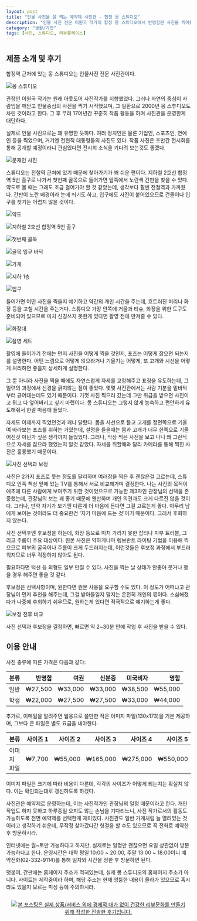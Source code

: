 ```yaml
---
layout: post
title: "인물 사진을 잘 찍는 예약제 사진관 - 합정 몽 스튜디오"
description: "인물 사진 전문 이원국 작가의 합정 몽 스튜디오에서 반명함판 사진을 찍어봤다."
category: "생활/가전"
tags: [사진, 스튜디오, 리뷰플레이스]
---
```


## 제품 소개 및 후기

합정역 근처에 있는 몽 스튜디오는 인물사진 전문 사진관이다.

![몽 스튜디오](https://lh3.googleusercontent.com/UGGfaYqbumRgCFM7ZrBIw25eXdDMpoQhhvnyMkcJJ6YcD-yMOD0OU76Uwy9lj61yVf50Ezxi3jliVA=s560)

관장인 이원국 작가는 원래 아웃도어 사진작가를 지향했었다.
그러나 자연의 중심이 사람임을 깨닫고 인물중심의 사진을 찍기 시작했으며,
그 일환으로 2000년 몽 스튜디오도 차린 것이라고 한다.
그 후 무려 17여년간 꾸준히 작품 활동을 하며 사진관을 운영한게 대단하다.

실제로 인물 사진으로는 꽤 유명한 듯하다.
여러 정치인은 물론 기업인, 스포츠인, 연예인 등을 찍었으며,
거기엔 전현직 대통령들의 사진도 있다.
작품 사진은 조만간 전시회를 통해 공개할 예정이라니
관심있다면 전시회 소식을 기다려 보는것도 좋겠다.

![문재인 사진](https://lh3.googleusercontent.com/9QSndPkTLy7ZrguRLI8AiMp0ADKqLXb5i6N7Pp4OZfMCWJO8tN1akQcaUu_W2entyp20AoL9VoI6LQ=s560)

스튜디오는 전철역 근처에 있기 때문에 찾아가기가 꽤 쉬운 편이다.
지하철 2호선 합정역 5번 출구로 나가서 첫번째 골목으로 들어가면 앞쪽에서 노란색 간판을 찾을 수 있다.
약도로 볼 때는 그래도 조금 걸어가야 할 것 같았는데, 생각보다 훨씬 전철역과 가까웠다.
간판이 노란 배경이라 눈에 띄기도 하고, 입구에도 사진이 붙어있으므로
건물이나 입구를 찾기는 어렵지 않을 것이다.

![약도](https://lh3.googleusercontent.com/LayM0Fs0DCzJew5GmGrcsb9byCaYRhDjs6qkWv3wPGZgEsh8YvbPzgdz0fFdEj-BRIV3gPpcrV_s1Q=s560)

![지하철 2호선 합정역 5번 출구](https://lh3.googleusercontent.com/Qe6giXvOz7w2U0SMxFZK0sIn6D9RhNeDMCQJ_8ZTBNTZS5Fn_RtKPrwsldBgbODM5CLMA-wzfygEQg=s560 "지하철 2호선 합정역 5번 출구로 나오면 편하다.")

![첫번째 골목](https://lh3.googleusercontent.com/4ZVU9q0euktTcMYJzceIJIKuM7dhO3SBR3kaXCXcn9vzYDG-A2Ygy8Ujq9Yugoep8jpDbeMOv6sF3w=s560 "나오자마자 정면에 보이는 골목으로 들어간다.")

![골목 입구 바닥](https://lh3.googleusercontent.com/GA_OKMxyeGkMtRIpoGWpCnj-vxLGdoyjnpZKBimRuc8_tC52TUK3y7zqUINeprjWtRx0GedX6dywug=s560 "골목 입구 바닥의 일방통행 표시가 눈에띈다.")

![가게](https://lh3.googleusercontent.com/HcWSHNbZsC-6CmNTr-39y9MbDlreIfwP_pZCyzifJajx1GCf6JtJHXbfnfXxonsm6nP1gp-FB9nxOw=s560 "노란 배경 간판이 생각보다 눈에 띈다.")

![지하 1층](https://lh3.googleusercontent.com/g_izTw7tUOxJvZZzcjzyaY7P7I1EtQsdCTmeGIMWbDbr31kPqDXLJp-xaf-JRi08XXxgbXVPqejOlA=s560 "스튜디오는 지하1층에 있다.")

![입구](https://lh3.googleusercontent.com/ASCsMyyC1W_woDO4GQAEReeeCxRGC8S55OpXe7TpdLbaJ_wWek6KuVIUKMkcVizhVRbcE9ilJ-8oyw=s560 "스튜디오 입구가 계단 위에서 바로 보인다.")

들어가면 어떤 사진을 찍을지 얘기하고 약간의 개인 시간을 주는데,
흐트러진 머리나 화장 등을 고칠 시간을 주는거다.
스튜디오 가장 안쪽에 거울과 티슈, 화장을 위한 도구도 준비되어 있으므로
미처 신경쓰지 못한게 있다면 촬영 전에 만져줄 수 있다.

![화장대](https://lh3.googleusercontent.com/TqNUrfLQDO1kfLTN3hkiBNjY7nVRuDDrwfJvPzrjRxcyxafazrjVwzTw4YxfIny2Dq_5MjgB-5FZ1w=s560 "안쪽에 엔틱 거울과 다양한 화장 도구가 놓여있다.")

![촬영 세트](https://lh3.googleusercontent.com/SWS9QfmMK7jS0VQ5LKehJ8Ci5SU3ZOrZU0jsi_8ckQVxfZy0QAcq0pW1a5ruDnnfj6rz873T4ph0sw=s560)

촬영에 들어가기 전에는 먼저
사진을 어떻게 찍을 것인지, 포즈는 어떻게 잡으면 되는지를 설명한다.
어떤 느낌으로 어떻게 앉으라거나 기울기는 어떻게,
또 고개와 시선을 어떻게 처리하면 좋을지 상세하게 설명한다.

그 뿐 아니라 사진을 찍을 때에도 자연스럽게 자세를 교정해주고 표정을 유도하는데,
그 일련의 과정에서 신경을 긁지않는 점이 좋았다.
몇몇 사진관에서는 사람 기분을 밑바닥부터 긁어대는데도 있기 때문이다.
기껏 사진 찍으러 갔는데 그딴 취급을 받으면 사진이고 뭐고 다 엎어버리고 싶기 마련이다.
몽 스튜디오는 그렇지 않게 능숙하고 편안하게 유도해줘서 한결 마음에 들었다.

자세도 이제까지 찍었던것과 꽤나 달랐다.
몸을 사선으로 틀고 고개를 정면쪽으로 기울여 바라보는 포즈를 취하는 거였는데,
설명을 들을때는 몸과 고개가 너무 한쪽으로 기울어진것 아닌가 싶은 생각까지 들었었다.
그러나, 막상 찍은 사진을 보고 나니 왜 그런식으로 자세를 잡으라 했었는지 알것 같았다.
자세를 취할때와 달리 카메라를 통해 찍힌 사진은 훌륭했기 때문이다.

![사진 선택과 보정](https://lh3.googleusercontent.com/I5sx4q6VkaXME-u-byAjSWXWxXfuPHjnym8m0PckFGqe3QD_9aeqJcFd3kM4d3csNOLda5w1Gh6vQQ=s560)

사진은 2가지 포즈로 웃는 정도를 달리하며 여러장을 찍은 후 괜찮은걸 고르는데,
스튜디오 안쪽 책상 앞에 있는 TV를 통해서 서로 비교해가며 결정한다.
나는 사진의 목적이 애초에 다른 사람에게 보여주기 위한 것이었으므로
가능한 제3자인 관장님의 선택을 존중했는데,
관장님의 보는 꽤 좋기 때문에 왠만하며 개인 의견과도 크게 다르진 않을 것이다.
그러나, 만약 자기가 보기엔 다른게 더 마음에 든다면 그걸 고르는게 좋다.
아무리 남에게 보이는 것이라도 더 중요한건 '자기 마음에 드는 것'이기 때문이다.
그래서 후회하지 않는다.

사진 선택후엔 후보정을 하는데,
화장 등으로 미처 가리지 못한 잡티나 피부 트러블, 그리고 주름이 주요 대상이다.
원본 사진은 약하게나마 렘브란트 라이팅 기법을 이용해 찍으므로
피부의 굴곡이나 주름이 크게 두드러지는데,
이런것들은 후보정 과정에서 부드러워지므로 너무 걱정하지 않아도 된다.

필요하다면 턱선 등 외형도 일부 만질 수 있다.
사진을 찍는 날 상태가 안좋아 붓거나 했을 경우 해주면 좋을 것 같다.

후보정은 선택사항이며, 원한다면 원본 사용을 요구할 수도 있다.
이 정도가 어떠냐고 관장님이 먼저 추천을 해주는데,
그걸 받아들일지 말지는 온전히 개인의 몫이다.
소심해졌다가 나중에 후회하기 쉬우므로,
원하는게 있다면 적극적으로 얘기하는게 좋다.

![보정 전후 비교](https://lh3.googleusercontent.com/VQaJZTgi7OH_nHbvGhWUuEzWGNfOrJ1rt2BHbSoaujPn42IfXTMqqyQZMHsnR7-_dZwNaN18G9_UrA "원본을 가능한 유지한채 두드러지게 나온 외형이나 그림자를 보정한다.")

사진 선택과 후보정을 결정하면, 빠르면 약 2~30분 안에 작업 후 사진을 받을 수 있다.



## 이용 안내

사진 종류에 따른 가격은 다음과 같다:

분류 | 반명함  | 여권    | 신분증  | 미국비자 | 명함
-----|--------:|--------:|--------:|---------:|---------:
일반 | ₩27,500 | ₩33,000 | ₩33,000 | ₩38,500  | ₩55,000
학생 | ₩22,000 | ₩27,500 | ₩27,500 | ₩33,000  | ₩44,000

추가로, 이메일을 알려주면 웹용으로 쓸만한 작은 이미지 파일(130x173)을 기본 제공하며,
그보다 큰 파일은 별도 요금을 내야한다.

분류        | 사이즈 1 | 사이즈 2 | 사이즈 3 | 사이즈 4 | 사이즈 5
------------|---------:|---------:|---------:|---------:|---------:
이미지 파일 | ₩7,700   | ₩55,000  | ₩165,000 | ₩275,000 | ₩550,000

이미지 파일은 크기에 따라 비용이 다른데,
각각의 사이즈가 어떻게 되는지는 확실치 않다.
이는 확인되는대로 갱신하도록 하겠다.

사진관은 예약제로 운영하는데,
이는 사진작가인 관장님의 일정 때문이라고 한다.
개인 작업도 하지 못하고 하루종일 오지도 않는 손님을 기다리느니,
사진 작가로서의 활동도 가능하도록 전면 예약제를 선택한게 재미있다.
사진관도 일반 가게처럼 늘 열려있는 것이라고 생각하기 쉬운데,
무작정 찾아갔다간 헛걸음 할 수도 있으므로 꼭 전화로 예약한 후 방문하시라.

인터넷에는 월~토만 가능하다고 하지만,
실제로는 일정만 괜찮으면 요일 상관없이 방문 가능하다고 한다.
운영시간은 대략 평일 10:00 ~ 20:00, 주말 13:00 ~ 18:00이니
예약전화(02-332-9114)를 통해 일자와 시간을 정한 후 방문하면 된다.

덧붙여, 간판에는 홈페이지 주소가 적혀있는데,
실제 몽 스튜디오의 홈페이지 주소가 아니다.
사이트는 제작중이라 하며,
해당 주소는 현재 엉뚱한 내용이 올라가 있으므로
혹시라도 있을지 모르는 피싱 등에 주의하시라.



<div style="text-align: center; padding: 1em;"><a href="http://reviewplace.co.kr/detail.php?number=9984" target="_blank"><img src="http://reviewplace.co.kr/blog_traffic.php?key=OTk4NHxyZXpub2E%3D" border="0" alt="본 포스팅은 실제 상품/서비스 외에 경제적 대가 없이 건강한 리뷰문화를 만들기 위해 작성한 진솔한 후기입니다."></a></div>
